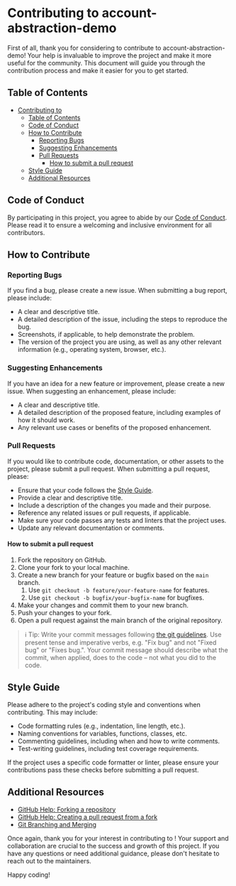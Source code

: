 # Contributing to account-abstraction-demo

<!-- Find and replace elements that start with '<!--' and remove this line -->

First of all, thank you for considering to contribute to account-abstraction-demo! Your help is invaluable to improve the project and make it more useful for the community. This document will guide you through the contribution process and make it easier for you to get started.

## Table of Contents

- [Contributing to ](#contributing-to-)
  - [Table of Contents](#table-of-contents)
  - [Code of Conduct](#code-of-conduct)
  - [How to Contribute](#how-to-contribute)
    - [Reporting Bugs](#reporting-bugs)
    - [Suggesting Enhancements](#suggesting-enhancements)
    - [Pull Requests](#pull-requests)
      - [How to submit a pull request](#how-to-submit-a-pull-request)
  - [Style Guide](#style-guide)
  - [Additional Resources](#additional-resources)

## Code of Conduct

By participating in this project, you agree to abide by our [Code of Conduct](CODE_OF_CONDUCT.md). Please read it to ensure a welcoming and inclusive environment for all contributors.

## How to Contribute

### Reporting Bugs

If you find a bug, please create a new issue. When submitting a bug report, please include:

- A clear and descriptive title.
- A detailed description of the issue, including the steps to reproduce the bug.
- Screenshots, if applicable, to help demonstrate the problem.
- The version of the project you are using, as well as any other relevant information (e.g., operating system, browser, etc.).

### Suggesting Enhancements

If you have an idea for a new feature or improvement, please create a new issue. When suggesting an enhancement, please include:

- A clear and descriptive title.
- A detailed description of the proposed feature, including examples of how it should work.
- Any relevant use cases or benefits of the proposed enhancement.

### Pull Requests

If you would like to contribute code, documentation, or other assets to the project, please submit a pull request. When submitting a pull request, please:

- Ensure that your code follows the [Style Guide](#style-guide).
- Provide a clear and descriptive title.
- Include a description of the changes you made and their purpose.
- Reference any related issues or pull requests, if applicable.
- Make sure your code passes any tests and linters that the project uses.
- Update any relevant documentation or comments.

#### How to submit a pull request

1. Fork the repository on GitHub.
2. Clone your fork to your local machine.
3. Create a new branch for your feature or bugfix based on the `main` branch.
   1. Use `git checkout -b feature/your-feature-name` for features.
   2. Use `git checkout -b bugfix/your-bugfix-name` for bugfixes.
4. Make your changes and commit them to your new branch.
5. Push your changes to your fork.
6. Open a pull request against the main branch of the original repository.

> :information_source: Tip:
> Write your commit messages following [the git guidelines](https://git-scm.com/book/en/v2/Distributed-Git-Contributing-to-a-Project). Use present tense and imperative verbs, e.g. "Fix bug" and not "Fixed bug" or "Fixes bug.". Your commit message should describe what the commit, when applied, does to the code – not what you did to the code.

## Style Guide

Please adhere to the project's coding style and conventions when contributing. This may include:

- Code formatting rules (e.g., indentation, line length, etc.).
- Naming conventions for variables, functions, classes, etc.
- Commenting guidelines, including when and how to write comments.
- Test-writing guidelines, including test coverage requirements.

If the project uses a specific code formatter or linter, please ensure your contributions pass these checks before submitting a pull request.

## Additional Resources

- [GitHub Help: Forking a repository](https://help.github.com/en/github/getting-started-with-github/fork-a-repo)
- [GitHub Help: Creating a pull request from a fork](https://help.github.com/en/github/collaborating-with-issues-and-pull-requests/creating-a-pull-request-from-a-fork)
- [Git Branching and Merging](https://git-scm.com/book/en/v2/Git-Branching-Basic-Branching-and-Merging)

Once again, thank you for your interest in contributing to <!-- Your Project Name -->! Your support and collaboration are crucial to the success and growth of this project. If you have any questions or need additional guidance, please don't hesitate to reach out to the maintainers.

Happy coding!
